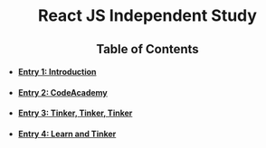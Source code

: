 # <center>React JS Independent Study</center>
## <center>Table of Contents</center>
* #### [Entry 1: Introduction](entries/entry1.md) 
* #### [Entry 2: CodeAcademy](entries/entry2.md)
* #### [Entry 3: Tinker, Tinker, Tinker](entries/entry3.md)
* #### [Entry 4: Learn and Tinker](entries/entry4.md)
